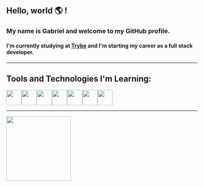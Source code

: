 ## Hello, world 🌎 ! 
### My name is Gabriel and welcome to my GitHub profile. 

#### I'm currently studying at [Trybe](https://www.betrybe.com/) and I'm starting my career as a full stack developer.
<hr>

## Tools and Technologies I'm Learning:

<img src="https://cdn.jsdelivr.net/gh/devicons/devicon/icons/javascript/javascript-original.svg" width="40" height="40"/><img src="https://cdn.jsdelivr.net/gh/devicons/devicon/icons/css3/css3-original.svg" width="40" height="40"/><img src="https://cdn.jsdelivr.net/gh/devicons/devicon/icons/html5/html5-original.svg" width="40" height="40"/><img src="https://cdn.jsdelivr.net/gh/devicons/devicon/icons/nodejs/nodejs-original.svg" width="40" height="40"/><img src="https://cdn.jsdelivr.net/gh/devicons/devicon/icons/git/git-original.svg" width="40" height="40"/><img src="https://cdn.jsdelivr.net/gh/devicons/devicon/icons/jest/jest-plain.svg" width="40" height="40"/><img src="https://cdn.jsdelivr.net/gh/devicons/devicon/icons/react/react-original.svg" width="40" height="40"/>
<hr>
<div>
<a href="https://github.com/GabrielFerrariR" align="center">
  <img height="170em" align="center" src="https://github-readme-stats.vercel.app/api?username=GabrielFerrariR&show_icons=true&theme=merko&include_all_commits=true&count_private=true"/>
</a>
</div>

<!--
**GabrielFerrariR/GabrielFerrariR** is a ✨ _special_ ✨ repository because its `README.md` (this file) appears on your GitHub profile.

Here are some ideas to get you started:

- 🔭 I’m currently working on ...
- 🌱 I’m currently learning ...
- 👯 I’m looking to collaborate on ...
- 🤔 I’m looking for help with ...
- 💬 Ask me about ...
- 📫 How to reach me: ...
- 😄 Pronouns: ...
- ⚡ Fun fact: ...
-->
